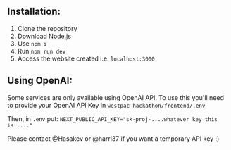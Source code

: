 ## Installation:
1. Clone the repository
2. Download [Node.js](https://nodejs.org/en/download/package-manager)
3. Use `npm i`
4. Run `npm run dev`
5. Access the website created i.e. `localhost:3000`

## Using OpenAI:
Some services are only available using OpenAI API. To use this you'll need to provide your OpenAI API Key in
`westpac-hackathon/frontend/.env`

Then, in `.env` put:
`NEXT_PUBLIC_API_KEY="sk-proj-....whatever key this is....."`

Please contact @Hasakev or @harri37 if you want a temporary API key :)
